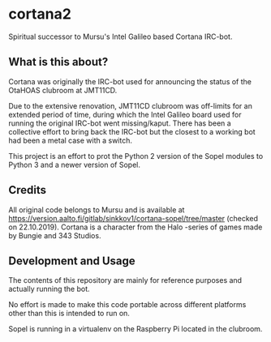 # cortana2
Spiritual successor to Mursu's Intel Galileo based Cortana IRC-bot.

## What is this about?
Cortana was originally the IRC-bot used for announcing the status of the OtaHOAS clubroom at JMT11CD.

Due to the extensive renovation, JMT11CD clubroom was off-limits for an extended period of time, during which the Intel Galileo board used for running the original IRC-bot went missing/kaput. There has been a collective effort to bring back the IRC-bot but the closest to a working bot had been a metal case with a switch.

This project is an effort to prot the Python 2 version of the Sopel modules to Python 3 and a newer version of Sopel.

## Credits
All original code belongs to Mursu and is available at https://version.aalto.fi/gitlab/sinkkov1/cortana-sopel/tree/master (checked on 22.10.2019).
Cortana is a character from the Halo -series of games made by Bungie and 343 Studios.

## Development and Usage
The contents of this repository are mainly for reference purposes and actually running the bot.

No effort is made to make this code portable across different platforms other than this is intended to run on.

Sopel is running in a virtualenv on the Raspberry Pi located in the clubroom.